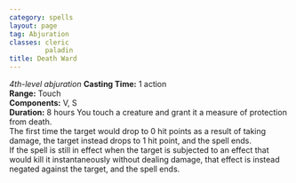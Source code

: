 ```yaml
---
category: spells
layout: page
tag: Abjuration
classes: cleric
         paladin
title: Death Ward 
---
```

_4th-level abjuration_ 
**Casting Time:** 1 action    
**Range:** Touch    
**Components:** V, S    
**Duration:** 8 hours 
You touch a creature and grant it a measure of protection from death.    
The first time the target would drop to 0 hit points as a result of taking damage, the target instead drops to 1 hit point, and the spell ends.    
If the spell is still in effect when the target is subjected to an effect that would kill it instantaneously without dealing damage, that effect is instead negated against the target, and the spell ends. 